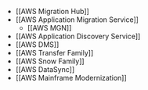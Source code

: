 - [[AWS Migration Hub]]
- [[AWS Application Migration Service]]
	- [[AWS MGN]]
- [[AWS Application Discovery Service]]
- [[AWS DMS]]
- [[AWS Transfer Family]]
- [[AWS Snow Family]]
- [[AWS DataSync]]
- [[AWS Mainframe Modernization]]
